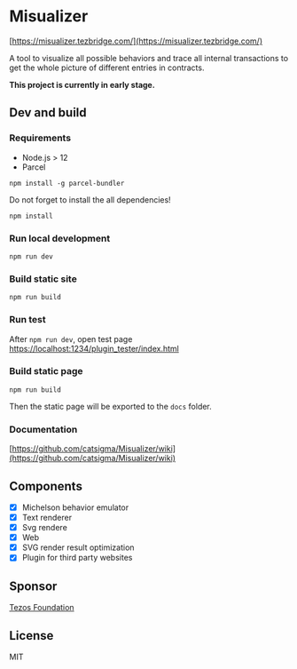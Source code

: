 # Misualizer

[https://misualizer.tezbridge.com/](https://misualizer.tezbridge.com/)

A tool to visualize all possible behaviors and trace all internal transactions to get the whole picture of different entries in contracts.

**This project is currently in early stage.**

## Dev and build
### Requirements
* Node.js > 12
* Parcel
```
npm install -g parcel-bundler
```

Do not forget to install the all dependencies!
```
npm install
```


### Run local development
```
npm run dev
```

### Build static site
```
npm run build
```

### Run test
After `npm run dev`, open test page [https://localhost:1234/plugin_tester/index.html](https://localhost:1234/plugin_tester/index.html)

### Build static page
```
npm run build
```
Then the static page will be exported to the `docs` folder.

### Documentation
[https://github.com/catsigma/Misualizer/wiki](https://github.com/catsigma/Misualizer/wiki)

## Components
- [x] Michelson behavior emulator
- [x] Text renderer
- [x] Svg rendere
- [x] Web
- [x] SVG render result optimization
- [x] Plugin for third party websites

## Sponsor
[Tezos Foundation](https://tezos.foundation/)

## License
MIT

